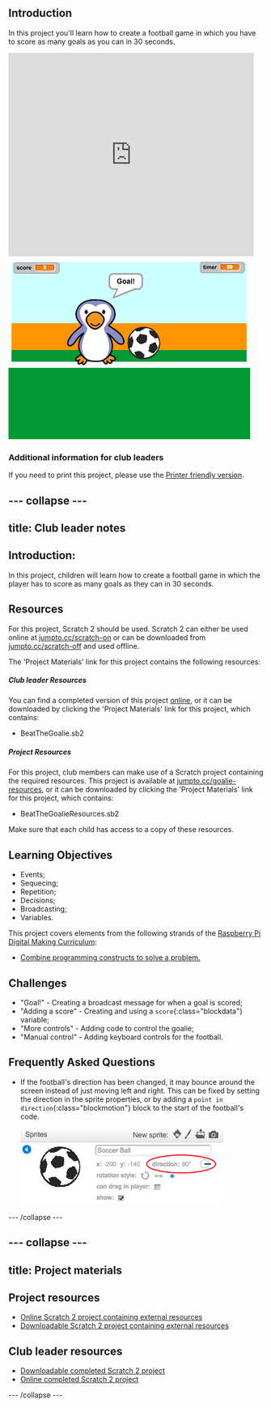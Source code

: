 ## Introduction

In this project you'll learn how to create a football game in which you have to score as many goals as you can in 30 seconds.

<div class="scratch-preview">
  <iframe allowtransparency="true" width="485" height="402" src="https://scratch.mit.edu/projects/embed/57437924/?autostart=false" frameborder="0"></iframe>
  <img src="images/goalie-final.png">
</div>

### Additional information for club leaders

If you need to print this project, please use the [Printer friendly version](https://projects.raspberrypi.org/en/projects/beat-the-goalie).


--- collapse ---
---
title: Club leader notes
---


## Introduction:
In this project, children will learn how to create a football game in which the player has to score as many goals as they can in 30 seconds.

## Resources
For this project, Scratch 2 should be used. Scratch 2 can either be used online at [jumpto.cc/scratch-on](http://jumpto.cc/scratch-on) or can be downloaded from [jumpto.cc/scratch-off](http://jumpto.cc/scratch-off) and used offline.

The 'Project Materials' link for this project contains the following resources:

##### Club leader Resources

You can find a completed version of this project <a href="http://scratch.mit.edu/projects/57437924/#editor">online</a>, or it can be downloaded by clicking the 'Project Materials' link for this project, which contains:

+ BeatTheGoalie.sb2

##### Project Resources

For this project, club members can make use of a Scratch project containing the required resources. This project is available at [jumpto.cc/goalie-resources](http://jumpto.cc/goalie-resources), or it can be downloaded by clicking the 'Project Materials' link for this project, which contains:

+ BeatTheGoalieResources.sb2

Make sure that each child has access to a copy of these resources.

## Learning Objectives
+ Events;
+ Sequecing;
+ Repetition;
+ Decisions;
+ Broadcasting;
+ Variables.

This project covers elements from the following strands of the [Raspberry Pi Digital Making Curriculum](http://rpf.io/curriculum):

+ [Combine programming constructs to solve a problem.](https://www.raspberrypi.org/curriculum/programming/builder)

## Challenges
+ "Goal!" - Creating a broadcast message for when a goal is scored;
+ "Adding a score" - Creating and using a `score`{:class="blockdata"} variable;
+ "More controls" - Adding code to control the goalie;
+ "Manual control" - Adding keyboard controls for the football.

## Frequently Asked Questions
+ If the football's direction has been changed, it may bounce around the screen instead of just moving left and right. This can be fixed by setting the direction in the sprite properties, or by adding a `point in direction`{:class="blockmotion"} block to the start of the football's code.

	![screenshot](images/goalie-direction.png)


--- /collapse ---


--- collapse ---
---
title: Project materials
---
## Project resources
* [Online Scratch 2 project containing external resources](http://jumpto.cc/goalie-resources)
* [Downloadable Scratch 2 project containing external resources](resources/BeatTheGoalieResources.sb2)

## Club leader resources
* [Downloadable completed Scratch 2 project](resources/BeatTheGoalie.sb2)
* [Online completed Scratch 2 project](http://scratch.mit.edu/projects/57437924/#editor)

--- /collapse ---